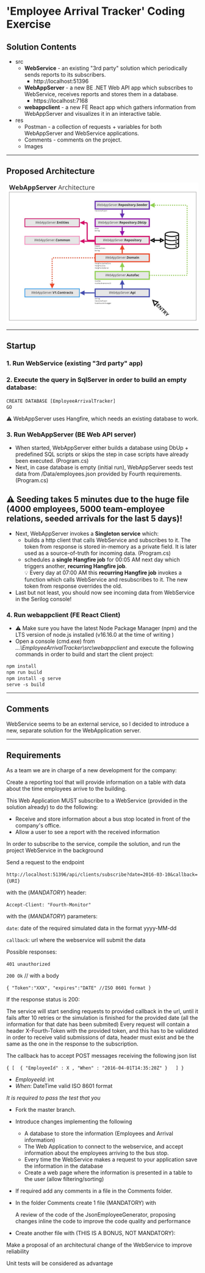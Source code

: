 # 'Employee Arrival Tracker' Coding Exercise

## Solution Contents

- src
    - **WebService** - an existing "3rd party" solution which periodically sends reports to its subscribers.
        - http://localhost:51396
    - **WebAppServer** - a new BE .NET Web API app which subscribes to WebService, receives reports and stores them in a database.
        - https://localhost:7168
    - **webappclient** - a new FE React app which gathers information from WebAppServer and visualizes it in an interactive table.
- res
    - Postman - a collection of requests + variables for both WebAppServer and WebService applications.
    - Comments - comments on the project.
	- Images

---

## Proposed Architecture

![WebAppServer Arcihtecture](res/Images/WebAppServer_Architecture.jpg)

---

## Startup

### 1. Run **WebService** (existing "3rd party" app)

### 2. Execute the query in SqlServer in order to build an empty database:
```
CREATE DATABASE [EmployeeArrivalTracker]
GO
```
⚠️ WebAppServer uses Hangfire, which needs an existing database to work.

### 3. Run **WebAppServer** (BE Web API server)  
- When started, WebAppServer either builds a database using DbUp + predefined SQL scripts or skips the step in case scripts have already been executed. (Program.cs)
- Next, in case database is empty (initial run), WebAppServer seeds test data from /Data/employees.json provided by Fourth requirements. (Program.cs) 

⚠️ Seeding takes 5 minutes due to the huge file (4000 employees, 5000 team-employee relations, seeded arrivals for the last 5 days)!
-
- Next, WebAppServer invokes a **Singleton service** which:
    - builds a http client that calls WebService and subscribes to it. The token from response is stored in-memory as a private field. It is later used as a source-of-truth for incoming data. (Program.cs)  
    - schedules a **single Hangfire job** for 00:05 AM next day which triggers another, **recurring Hangfire job**.  
    💡 Every day at 07:00 AM this **recurring Hangfire job** invokes a function which calls WebService and resubscribes to it. The new token from response overrides the old.
- Last but not least, you should now see incoming data from WebService in the Serilog console!

### 4. Run **webappclient** (FE React Client)
- ⚠️ Make sure you have the latest Node Package Manager (npm) and the LTS version of node.js installed (v16.16.0 at the time of writing )
- Open a console (cmd.exe) from *...\EmployeeArrivalTracker\src\webappclient* and execute the following commands in order to build and start the client project:
```
npm install
npm run build
npm install -g serve
serve -s build
```

---

## Comments

WebService seems to be an external service, so I decided to introduce a new, separate solution for the WebApplication server.

---

## Requirements

As a team we are in charge of a new development for the company:

Create a reporting tool that will provide information on a table with data about the time employees arrive to the building.

This Web Application MUST subscribe to a WebService (provided in the solution already) to do the following:
- Receive and store information about a bus stop located in front of the company's office.
- Allow a user to see a report with the received information

In order to subscribe to the service, compile the solution, and run the project WebService in the background

Send a request to the endpoint

`http://localhost:51396/api/clients/subscribe?date=2016-03-10&callback={URI}`

with the (*MANDATORY*) header:

`Accept-Client: "Fourth-Monitor"`

with the (*MANDATORY*) parameters:

`date`: date of the required simulated data in the format yyyy-MM-dd

`callback`: url where the webservice will submit the data

Possible responses:

`401 unauthorized`

`200 Ok` // with a body

`{
	"Token":"XXX",
	"expires":"DATE" //ISO 8601 format
}`

If the response status is 200:

The service will start sending requests to provided callback in the url, until it fails after 10 retries or the simulation is finished for the provided date (all the information for that date has been submited)
Every request will contain a header X-Fourth-Token with the provided token, and this has to be validated in order to receive valid submissions of data, header must exist and be the same as the one in the response to the subscription.

The callback has to accept POST messages receiving the following json list

`{
	[  { "EmployeeId" : X , "When" : "2016-04-01T14:35:20Z" }	]
}`

- *EmployeeId*: int
- *When*: DateTime valid ISO 8601 format

*It is required to pass the test that you*

- Fork the master branch.
- Introduce changes implementing the following
    - A database to store the information (Employees and Arrival information)
    - The Web Application to connect to the webservice, and accept information about the employees arriving to the bus stop.
     - Every time the WebService makes a request to your application save the information in the database
     - Create a web page where the information is presented in a table to the user (allow filtering/sorting)
- If required add any comments in a file in the Comments folder.

- In the folder Comments create 1 file (MANDATORY) with

	A review of the code of the JsonEmployeeGenerator, proposing changes inline the code to improve the code quality and performance

- Create another file with (THIS IS A BONUS, NOT MANDATORY):

Make a proposal of an architectural change of the WebService to improve reliability

Unit tests will be considered as advantage
